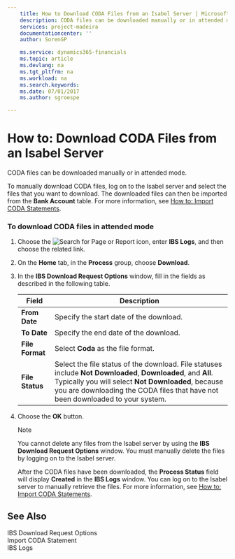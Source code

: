 ```yaml
---
    title: How to Download CODA Files from an Isabel Server | Microsoft Docs
    description: CODA files can be downloaded manually or in attended mode.
    services: project-madeira
    documentationcenter: ''
    author: SorenGP

    ms.service: dynamics365-financials
    ms.topic: article
    ms.devlang: na
    ms.tgt_pltfrm: na
    ms.workload: na
    ms.search.keywords:
    ms.date: 07/01/2017
    ms.author: sgroespe

---
```

# How to: Download CODA Files from an Isabel Server
CODA files can be downloaded manually or in attended mode.  
  
 To manually download CODA files, log  on to the Isabel server and select the files that you want to download. The downloaded files can then be imported from the **Bank Account** table. For more information, see [How to: Import CODA Statements](how-to-import-coda-statements.md).  
  
### To download CODA files in attended mode  
  
1.  Choose the ![Search for Page or Report](media/ui-search/search_small.png "Search for Page or Report icon") icon, enter **IBS Logs**, and then choose the related link.  
  
2.  On the **Home** tab, in the **Process** group, choose **Download**.  
  
3.  In the **IBS Download Request Options** window, fill in the fields as described in the following table.  
  
    |Field|Description|  
    |---------------------------------|---------------------------------------|  
    |**From Date**|Specify the start date of the download.|  
    |**To Date**|Specify the end date of the download.|  
    |**File Format**|Select **Coda** as the file format.|  
    |**File Status**|Select the file status of the download. File statuses include **Not Downloaded**, **Downloaded**, and **All**. Typically you will select **Not Downloaded**, because you are downloading the CODA files that have not been downloaded to your system.|  
  
4.  Choose the **OK** button.  
  
    > [!NOTE]  
    >  You cannot delete any files from the Isabel server by using the **IBS Download Request Options** window. You must manually delete the files by logging on to the Isabel server.  
  
     After the CODA files have been downloaded, the **Process Status** field will display **Created** in the **IBS Logs** window. You can log on to the Isabel server to manually retrieve the files. For more information, see [How to: Import CODA Statements](how-to-import-coda-statements.md).  
  
## See Also  
 IBS Download Request Options   
 Import CODA Statement   
 IBS Logs